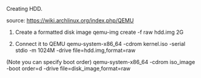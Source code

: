 Creating HDD.

source: https://wiki.archlinux.org/index.php/QEMU
1) Create a formatted disk image
qemu-img create -f raw hdd.img 2G

2) Connect it to QEMU
qemu-system-x86_64 -cdrom kernel.iso -serial stdio -m 1024M -drive file=hdd.img,format=raw

(Note you can specify boot order)
qemu-system-x86_64 -cdrom iso_image -boot order=d -drive file=disk_image,format=raw
